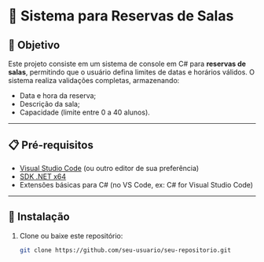 # 🏢 Sistema para Reservas de Salas

## 🎯 Objetivo

Este projeto consiste em um sistema de console em C# para **reservas de salas**, permitindo que o usuário defina limites de datas e horários válidos. O sistema realiza validações completas, armazenando:

- Data e hora da reserva;
- Descrição da sala;
- Capacidade (limite entre 0 a 40 alunos).

---

## 📋 Pré-requisitos

- [Visual Studio Code](https://code.visualstudio.com) (ou outro editor de sua preferência)
- [SDK .NET x64](https://dotnet.microsoft.com/pt-br/download)
- Extensões básicas para C# (no VS Code, ex: C# for Visual Studio Code)

---

## 🔧 Instalação

1. Clone ou baixe este repositório:
   ```bash
   git clone https://github.com/seu-usuario/seu-repositorio.git
